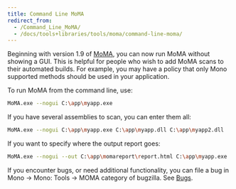 ```yaml
---
title: Command Line MoMA
redirect_from:
  - /Command_Line_MoMA/
  - /docs/tools+libraries/tools/moma/command-line-moma/
---
```


Beginning with version 1.9 of [MoMA](/docs/tools+libraries/tools/moma/), you can now run MoMA without showing a GUI. This is helpful for people who wish to add MoMA scans to their automated builds. For example, you may have a policy that only Mono supported methods should be used in your application.

To run MoMA from the command line, use:

``` bash
MoMA.exe --nogui C:\app\myapp.exe
```

If you have several assemblies to scan, you can enter them all:

``` bash
MoMA.exe --nogui C:\app\myapp.exe C:\app\myapp.dll C:\app\myapp2.dll
```

If you want to specify where the output report goes:

``` bash
MoMA.exe --nogui --out C:\app\momareport\report.html C:\app\myapp.exe
```

 If you encounter bugs, or need additional functionality, you can file a bug in Mono -\> Mono: Tools -\> MOMA category of bugzilla. See [Bugs](/community/bugs/).
